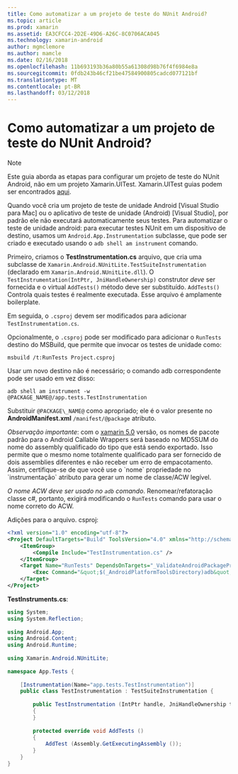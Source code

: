 ```yaml
---
title: Como automatizar a um projeto de teste do NUnit Android?
ms.topic: article
ms.prod: xamarin
ms.assetid: EA3CFCC4-2D2E-49D6-A26C-8C0706ACA045
ms.technology: xamarin-android
author: mgmclemore
ms.author: mamcle
ms.date: 02/16/2018
ms.openlocfilehash: 11b693193b36a80b55a61308d98b76f4f6984e8a
ms.sourcegitcommit: 0fdb243b46cf21be47584900805cadcd077121bf
ms.translationtype: MT
ms.contentlocale: pt-BR
ms.lasthandoff: 03/12/2018
---
```

# <a name="how-do-i-automate-an-android-nunit-test-project"></a>Como automatizar a um projeto de teste do NUnit Android?

> [!NOTE]
> Este guia aborda as etapas para configurar um projeto de teste do NUnit Android, não em um projeto Xamarin.UITest. Xamarin.UITest guias podem ser encontrados [aqui](https://docs.microsoft.com/appcenter/test-cloud/preparing-for-upload/uitest).

Quando você cria um projeto de teste de unidade Android [Visual Studio para Mac] ou o aplicativo de teste de unidade (Android) [Visual Studio], por padrão ele não executará automaticamente seus testes.
Para automatizar o teste de unidade android: para executar testes NUnit em um dispositivo de destino, usamos um `Android.App.Instrumentation` subclasse, que pode ser criado e executado usando o `adb shell am instrument` comando.

Primeiro, criamos o **TestInstrumentation.cs** arquivo, que cria uma subclasse de `Xamarin.Android.NUnitLite.TestSuiteInstrumentation` (declarado em `Xamarin.Android.NUnitLite.dll`). O `TestInstrumentation(IntPtr, JniHandleOwnership)` construtor _deve_ ser fornecida e o virtual `AddTests()` método deve ser substituído.
`AddTests()` Controla quais testes é realmente executada. Esse arquivo é amplamente boilerplate.

Em seguida, o `.csproj` devem ser modificados para adicionar `TestInstrumentation.cs`.

Opcionalmente, o `.csproj` pode ser modificado para adicionar o `RunTests` destino do MSBuild, que permite que invocar os testes de unidade como:

```shell
msbuild /t:RunTests Project.csproj
```

Usar um novo destino não é necessário; o comando adb correspondente pode ser usado em vez disso:

```shell
adb shell am instrument -w @PACKAGE_NAME@/app.tests.TestInstrumentation
```

Substituir `@PACKAGE\_NAME@` como apropriado; ele é o valor presente no **AndroidManifest.xml** `/manifest/@package` atributo.

*Observação importante*: com o [xamarin 5.0](https://developer.xamarin.com/releases/android/xamarin.android_5/xamarin.android_5.1/#Android_Callable_Wrapper_Naming) versão, os nomes de pacote padrão para o Android Callable Wrappers será baseado no MD5SUM do nome do assembly qualificado do tipo que está sendo exportado. Isso permite que o mesmo nome totalmente qualificado para ser fornecido de dois assemblies diferentes e não receber um erro de empacotamento. Assim, certifique-se de que você use o \`nome\` propriedade no \`instrumentação\` atributo para gerar um nome de classe/ACW legível.

_O nome ACW deve ser usado no `adb` comando_. Renomear/refatoração classe c#, portanto, exigirá modificando o `RunTests` comando para usar o nome correto do ACW.

Adições para o arquivo. csproj:

```xml
<?xml version="1.0" encoding="utf-8"?>
<Project DefaultTargets="Build" ToolsVersion="4.0" xmlns="http://schemas.microsoft.com/developer/msbuild/2003">
    <ItemGroup>
        <Compile Include="TestInstrumentation.cs" />
    </ItemGroup>
    <Target Name="RunTests" DependsOnTargets="_ValidateAndroidPackageProperties">
        <Exec Command="&quot;$(_AndroidPlatformToolsDirectory)adb&quot; $(AdbTarget) $(AdbOptions) shell am instrument -w $(_AndroidPackage)/app.tests.TestInstrumentation" />
    </Target>
</Project>
```

**TestInstruments.cs**:

```cs 
using System;
using System.Reflection;
 
using Android.App;
using Android.Content;
using Android.Runtime;
 
using Xamarin.Android.NUnitLite;
 
namespace App.Tests {
 
    [Instrumentation(Name="app.tests.TestInstrumentation")]
    public class TestInstrumentation : TestSuiteInstrumentation {
 
        public TestInstrumentation (IntPtr handle, JniHandleOwnership transfer) : base (handle, transfer)
        {
        }
 
        protected override void AddTests ()
        {
            AddTest (Assembly.GetExecutingAssembly ());
        }
    }
}
```

